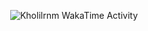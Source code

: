 <p align="center"> 
      <img src="https://github.com/kholilrnm/kholilrnm/blob/main/images/stat.svg" alt="Kholilrnm WakaTime Activity"/>
</p>
